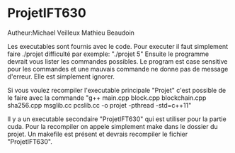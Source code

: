 # ProjetIFT630
Autheur:Michael Veilleux
        Mathieu Beaudoin
        
Les executables sont fournis avec le code. Pour executer il faut simplement faire ./projet difficulté par exemple: "./projet 5"
Ensuite le programme devrait vous lister les commandes possibles. Le program est case sensitive pour les commandes et une mauvais commande ne donne pas de message d'erreur. Elle est simplement ignorer.


Si vous voulez recompiler l'executable principale "Projet" c'est possible de le faire avec la commande "g++ main.cpp block.cpp blockchain.cpp sha256.cpp msglib.cc pcslib.cc -o projet -pthread -std=c++11"

Il y a un executable secondaire "ProjetIFT630" qui est utiliser pour la partie cuda. Pour la recompiler on appele simplement make dans le dossier du projet. Un makefile est présent et devrais recompiler le fichier "ProjetIFT630".
